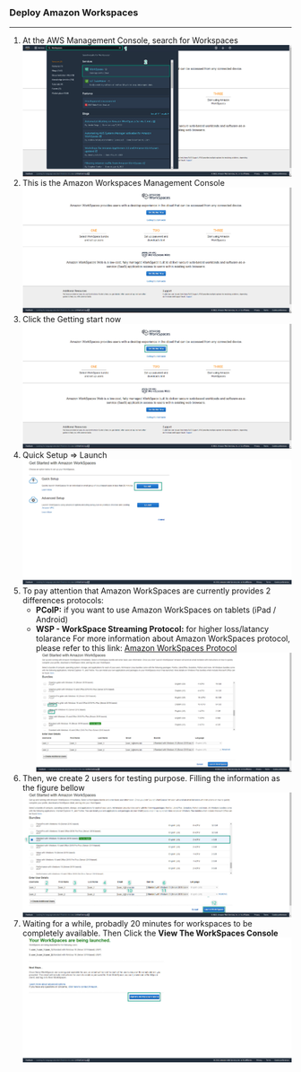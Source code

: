 ### Deploy Amazon Workspaces
---
1. At the AWS Management Console, search for Workspaces
![Deploy Amazon Workspace](../images/deploy-amazon-workspace-1.jpg)  
2. This is the Amazon Workspaces Management Console
![Deploy Amazon Workspace](../images/deploy-amazon-workspace-2.jpg)  
3. Click the Getting start now
![Deploy Amazon Workspace](../images/deploy-amazon-workspace-3.jpg)     
4. Quick Setup => Launch
![Deploy Amazon Workspace](../images/deploy-amazon-workspace-4.jpg)  
5. To pay attention that Amazon WorkSpaces are currently provides 2 differences protocols:
   - **PCoIP:** if you want to use Amazon WorkSpaces on tablets (iPad / Android)
   - **WSP - WorkSpace Streaming Protocol:** for higher loss/latancy tolarance 
For more information about Amazon WorkSpaces protocol, please refer to this link: [Amazon WorkSpaces Protocol](https://docs.aws.amazon.com/workspaces/latest/adminguide/amazon-workspaces-protocols.html)
![Deploy Amazon Workspace](../images/deploy-amazon-workspace-6.jpg)  
6. Then, we create 2 users for testing purpose. Filling the information as the figure bellow
![Deploy Amazon Workspace](../images/deploy-amazon-workspace-5.jpg)  
7. Waiting for a while, probadly 20 minutes for workspaces to be completely available. Then Click the **View  The WorkSpaces Console**
![Deploy Amazon Workspace](../images/deploy-amazon-workspace-7.jpg)  